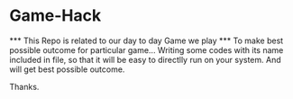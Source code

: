 # Game-Hack

*** This Repo is related to our day to day Game we play ***
To make best possible outcome for particular game...
Writing some codes with its name included in file, so that it will be easy to directlly run on your system.
And will get best possible outcome.

Thanks.
